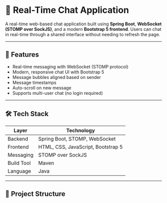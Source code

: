 # 💬 Real-Time Chat Application

A real-time web-based chat application built using **Spring Boot**, **WebSocket (STOMP over SockJS)**, and a modern **Bootstrap 5 frontend**. Users can chat in real-time through a shared interface without needing to refresh the page.

---

## 🚀 Features

- Real-time messaging with WebSocket (STOMP protocol)
- Modern, responsive chat UI with Bootstrap 5
- Message bubbles aligned based on sender
- Message timestamps
- Auto-scroll on new message
- Supports multi-user chat (no login required)

---

## 🛠️ Tech Stack

| Layer         | Technology            |
|--------------|------------------------|
| Backend       | Spring Boot, STOMP, WebSocket |
| Frontend      | HTML, CSS, JavaScript, Bootstrap 5 |
| Messaging     | STOMP over SockJS     |
| Build Tool    | Maven                 |
| Language      | Java                  |

---

## 📁 Project Structure

